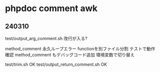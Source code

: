# phpdoc comment awk

## 240310

test/output_arg_comment.sh 改行が入る?




method_comment 永久ループエラー
functionを別ファイル分割
テストで動作確認
method_comment もデバッグコード追加
環境変数で切り替え

test/trim.sh OK
test/output_return_comment.sh OK




